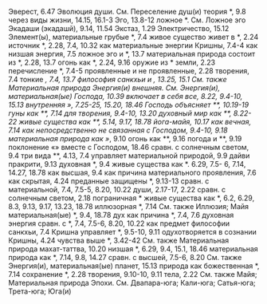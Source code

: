 Эверест, 6.47 
Эволюция
	души.
		См. Переселение душ(и)
	теория *, 9.8
	через виды жизни, 14.15, 16.1-3 
Эго, 13.8-12
	ложное *.
	См. Ложное эго 
Экадаши (экадашй), 9.14, 11.54 
Экстаз, 1.29 
Электричество, 15.12 
Элемент(ы), 
	материальные 
		грубые *, 7.4
		живое существо живет в *, 2.24 
		источник *, 2.28, 7.4, 10.32 
		как материальные энергии Кришны, 7.4-4
		как низшая энергия, 7.5 
		ложное эго и *, 13.7 
		материальная природа состоит из *, 2.28, 13.7 
		огонь как *, 2.24, 9.16 
		оружие из * земли, 2.23 
		перечисление *, 7.4-5 
		проявленные и не проявленные, 2.28
		творения, 7.4 
		тонкие *, 7.4, 13.7 
		философия санкхьи и *, 13.25, 15.1 
		См. также Материальная природа
Энергия(и)
	внешняя.
		См. Энергия(и), материальная(ые) 
	Господа, 10.39
		включает в себя все, 8.22, 9.4-10, 15.13
		внутренняя »*, 7.25-25, 15.20, 18.46
		Господь объясняет **, 10.19-19 
		гуны как **, 7.14 
		для творения, 9.4-10, 13.20 
		духовный мир как **, 8.22-22
		живые существа как **, 5.14, 9.17, 18.78
		йога-майя, 10.17 
		как вечная, 7.14
		как непосредственно не связанная с Господом, 9.4-10, 9.18 
		материальная природа как »*, 9.10 
		огонь как **, 9.16 
		погода и **, 9.19 
		поклонение «» вместе с Господом, 18.46
		сравн. с солнечным светом, 9.4 
		три вида **, 4.13, 7.4 
		управляет материальной природой, 9.9
	дайви пракрити, 9.13 
	духовная *, 9.4
		живые существа как *. 6.29, 7.5- 6, 7.14, 14.27, 18.78 
		как высшая, 9.4
		как причина материального проявления, 7.6 
		как скрытая, 4.24 
		преданные защищены *, 9.13-13 
		сравн. с материальной, 7.4, 7.5-5, 8.20, 10.22 
	души, 2.17-17, 2.22
		сравн. с солнечным светом, 2.18
	пограничная *
		живые существа как *, 6.2, 6.29, 8.3, 9.13, 9.17, 13.23, 18.78 
	иллюзорная *, 7.14
		См. также Иллюзия; Майя
	материальная(ые) *, 9.4, 18.78 
		дух как причина *, 7.4, 7.6 
		духовная энергия сравн.
		с *, 7.4, 7.5-6, 8.20, 10.22 
		как предмет философии санкхьи, 7.4
		Кришна управляет *, 9.5-10, 9.11
		одухотворяется в сознании Кришны, 4.24
		чувства выше *, 3.42-42 
		См. также Материальная природа
	махат-таттва, 10.20 
	низшая *, 6.29, 9.4, 15.1, 18.46
		материальная природа как *, 7.14, 9.8, 14.27 
		сравн. с высшей, 7.5-6, 8.20 
		См. также Энергия(и), материальная(ые)
	планет, 15.13
	природа как божественная *, 7.14 
	сохранение *, 2.28 
	творения, 9.10-10, 9.11 
	тела, 2.22
	См. также Майя; Материальная природа
Эпохи.
	См. Двапара-юга; Кали-юга; Сатья-юга; Трета-юга; Юга(и)